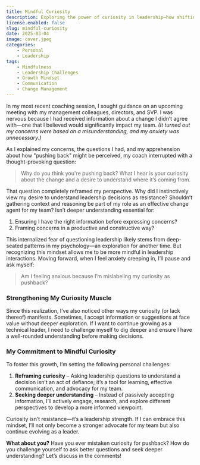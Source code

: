 ```yaml
---
title: Mindful Curiosity
description: Exploring the power of curiosity in leadership—how shifting our mindset from "pushing back" to seeking understanding can foster growth and confidence.
license.enabled: false  
slug: mindful-curiosity  
date: 2025-03-04  
image: cover.jpeg  
categories:  
    - Personal  
    - Leadership  
tags:  
    - Mindfulness  
    - Leadership Challenges  
    - Growth Mindset  
    - Communication  
    - Change Management
---
```


In my most recent coaching session, I sought guidance on an upcoming meeting with my management colleagues, directors, and SVP. I was nervous because I had received information about a change I didn’t agree with—one that I believed would significantly impact my team. _(It turned out my concerns were based on a misunderstanding, and my anxiety was unnecessary.)_  

As I explained my concerns, the questions I had, and my apprehension about how "pushing back" might be perceived, my coach interrupted with a thought-provoking question:  

> Why do you think you're pushing back? What I hear is your curiosity about the change and a desire to understand where it’s coming from.  

That question completely reframed my perspective. Why did I instinctively view my desire to understand leadership decisions as resistance? Shouldn’t gathering context and reasoning be part of my role as an effective change agent for my team? Isn’t deeper understanding essential for:  

1. Ensuring I have the right information before expressing concerns?  
2. Framing concerns in a productive and constructive way?  

This internalized fear of questioning leadership likely stems from deep-seated patterns in my psychology—an exploration for another time. But recognizing this mindset allows me to be more mindful in leadership interactions. Moving forward, when I feel anxiety creeping in, I’ll pause and ask myself:  

> Am I feeling anxious because I’m mislabeling my curiosity as pushback?  

### Strengthening My Curiosity Muscle  

Since this realization, I’ve also noticed other ways my curiosity (or lack thereof) manifests. Sometimes, I accept information or suggestions at face value without deeper exploration. If I want to continue growing as a technical leader, I need to challenge myself to dig deeper and ensure I have a well-rounded understanding before making decisions.  

### My Commitment to Mindful Curiosity  

To foster this growth, I’m setting the following personal challenges:  

1. **Reframing curiosity** – Asking leadership questions to understand a decision isn’t an act of defiance; it’s a tool for learning, effective communication, and advocacy for my team.  
2. **Seeking deeper understanding** – Instead of passively accepting information, I’ll actively engage, research, and explore different perspectives to develop a more informed viewpoint.  

Curiosity isn’t resistance—it’s a leadership strength. If I can embrace this mindset, I’ll not only become a stronger advocate for my team but also continue evolving as a leader.  

**What about you?** Have you ever mistaken curiosity for pushback? How do you challenge yourself to ask better questions and seek deeper understanding? Let’s discuss in the comments!
